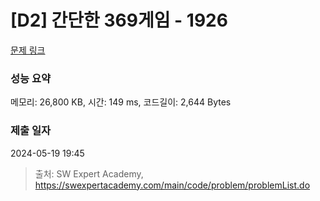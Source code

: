 # [D2] 간단한 369게임 - 1926 

[문제 링크](https://swexpertacademy.com/main/code/problem/problemDetail.do?contestProbId=AV5PTeo6AHUDFAUq) 

### 성능 요약

메모리: 26,800 KB, 시간: 149 ms, 코드길이: 2,644 Bytes

### 제출 일자

2024-05-19 19:45



> 출처: SW Expert Academy, https://swexpertacademy.com/main/code/problem/problemList.do